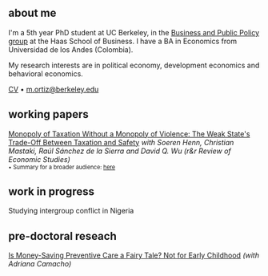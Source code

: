 ## about me

I'm a 5th year PhD student at UC Berkeley, in the [Business and Public Policy group](https://haas.berkeley.edu/bpp) at the Haas School of Business. I have a BA in Economics from Universidad de los Andes (Colombia).

My research interests are in political economy, development economics and behavioral economics.

[CV](pdf/CV_MO.pdf) • m.ortiz@berkeley.edu


## working papers

[Monopoly of Taxation Without a Monopoly of Violence: The Weak State's Trade-Off Between Taxation and Safety](pdf/KimiaII.pdf)
_with Soeren Henn, Christian Mastaki, Raúl Sánchez de la Sierra and David Q. Wu (r&r Review of Economic Studies)_ <br/>
<span style="font-size:0.8em;">• Summary for a broader audience: [here](https://miguelortizp.github.io/)</span>

## work in progress

Studying intergroup conflict in Nigeria

## pre-doctoral reseach

[Is Money-Saving Preventive Care a Fairy Tale? Not for Early Childhood](https://miguelortizp.github.io/)
_(with Adriana Camacho)_


